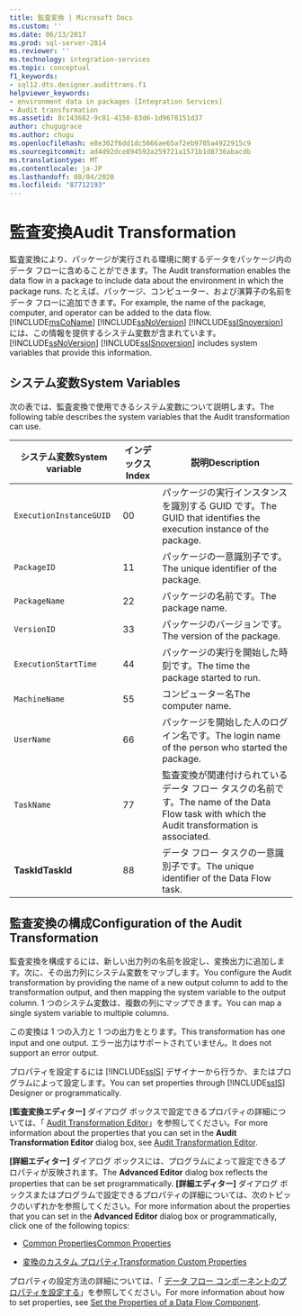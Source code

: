 ```yaml
---
title: 監査変換 | Microsoft Docs
ms.custom: ''
ms.date: 06/13/2017
ms.prod: sql-server-2014
ms.reviewer: ''
ms.technology: integration-services
ms.topic: conceptual
f1_keywords:
- sql12.dts.designer.audittrans.f1
helpviewer_keywords:
- environment data in packages [Integration Services]
- Audit transformation
ms.assetid: 8c143682-9c81-4150-83d6-1d9678151d37
author: chugugrace
ms.author: chugu
ms.openlocfilehash: e8e302f6dd1dc5666ae65af2eb9705a4922915c9
ms.sourcegitcommit: ad4d92dce894592a259721a1571b1d8736abacdb
ms.translationtype: MT
ms.contentlocale: ja-JP
ms.lasthandoff: 08/04/2020
ms.locfileid: "87712193"
---
```

# <a name="audit-transformation"></a><span data-ttu-id="34f08-102">監査変換</span><span class="sxs-lookup"><span data-stu-id="34f08-102">Audit Transformation</span></span>
  <span data-ttu-id="34f08-103">監査変換により、パッケージが実行される環境に関するデータをパッケージ内のデータ フローに含めることができます。</span><span class="sxs-lookup"><span data-stu-id="34f08-103">The Audit transformation enables the data flow in a package to include data about the environment in which the package runs.</span></span> <span data-ttu-id="34f08-104">たとえば、パッケージ、コンピューター、および演算子の名前をデータ フローに追加できます。</span><span class="sxs-lookup"><span data-stu-id="34f08-104">For example, the name of the package, computer, and operator can be added to the data flow.</span></span> [!INCLUDE[msCoName](../../../includes/msconame-md.md)] <span data-ttu-id="34f08-105">[!INCLUDE[ssNoVersion](../../../includes/ssnoversion-md.md)] [!INCLUDE[ssISnoversion](../../../includes/ssisnoversion-md.md)] には、この情報を提供するシステム変数が含まれています。</span><span class="sxs-lookup"><span data-stu-id="34f08-105">[!INCLUDE[ssNoVersion](../../../includes/ssnoversion-md.md)] [!INCLUDE[ssISnoversion](../../../includes/ssisnoversion-md.md)] includes system variables that provide this information.</span></span>  
  
## <a name="system-variables"></a><span data-ttu-id="34f08-106">システム変数</span><span class="sxs-lookup"><span data-stu-id="34f08-106">System Variables</span></span>  
 <span data-ttu-id="34f08-107">次の表では、監査変換で使用できるシステム変数について説明します。</span><span class="sxs-lookup"><span data-stu-id="34f08-107">The following table describes the system variables that the Audit transformation can use.</span></span>  
  
|<span data-ttu-id="34f08-108">システム変数</span><span class="sxs-lookup"><span data-stu-id="34f08-108">System variable</span></span>|<span data-ttu-id="34f08-109">インデックス</span><span class="sxs-lookup"><span data-stu-id="34f08-109">Index</span></span>|<span data-ttu-id="34f08-110">説明</span><span class="sxs-lookup"><span data-stu-id="34f08-110">Description</span></span>|  
|---------------------|-----------|-----------------|  
|`ExecutionInstanceGUID`|<span data-ttu-id="34f08-111">0</span><span class="sxs-lookup"><span data-stu-id="34f08-111">0</span></span>|<span data-ttu-id="34f08-112">パッケージの実行インスタンスを識別する GUID です。</span><span class="sxs-lookup"><span data-stu-id="34f08-112">The GUID that identifies the execution instance of the package.</span></span>|  
|`PackageID`|<span data-ttu-id="34f08-113">1</span><span class="sxs-lookup"><span data-stu-id="34f08-113">1</span></span>|<span data-ttu-id="34f08-114">パッケージの一意識別子です。</span><span class="sxs-lookup"><span data-stu-id="34f08-114">The unique identifier of the package.</span></span>|  
|`PackageName`|<span data-ttu-id="34f08-115">2</span><span class="sxs-lookup"><span data-stu-id="34f08-115">2</span></span>|<span data-ttu-id="34f08-116">パッケージの名前です。</span><span class="sxs-lookup"><span data-stu-id="34f08-116">The package name.</span></span>|  
|`VersionID`|<span data-ttu-id="34f08-117">3</span><span class="sxs-lookup"><span data-stu-id="34f08-117">3</span></span>|<span data-ttu-id="34f08-118">パッケージのバージョンです。</span><span class="sxs-lookup"><span data-stu-id="34f08-118">The version of the package.</span></span>|  
|`ExecutionStartTime`|<span data-ttu-id="34f08-119">4</span><span class="sxs-lookup"><span data-stu-id="34f08-119">4</span></span>|<span data-ttu-id="34f08-120">パッケージの実行を開始した時刻です。</span><span class="sxs-lookup"><span data-stu-id="34f08-120">The time the package started to run.</span></span>|  
|`MachineName`|<span data-ttu-id="34f08-121">5</span><span class="sxs-lookup"><span data-stu-id="34f08-121">5</span></span>|<span data-ttu-id="34f08-122">コンピューター名</span><span class="sxs-lookup"><span data-stu-id="34f08-122">The computer name.</span></span>|  
|`UserName`|<span data-ttu-id="34f08-123">6</span><span class="sxs-lookup"><span data-stu-id="34f08-123">6</span></span>|<span data-ttu-id="34f08-124">パッケージを開始した人のログイン名です。</span><span class="sxs-lookup"><span data-stu-id="34f08-124">The login name of the person who started the package.</span></span>|  
|`TaskName`|<span data-ttu-id="34f08-125">7</span><span class="sxs-lookup"><span data-stu-id="34f08-125">7</span></span>|<span data-ttu-id="34f08-126">監査変換が関連付けられているデータ フロー タスクの名前です。</span><span class="sxs-lookup"><span data-stu-id="34f08-126">The name of the Data Flow task with which the Audit transformation is associated.</span></span>|  
|<span data-ttu-id="34f08-127">**TaskId**</span><span class="sxs-lookup"><span data-stu-id="34f08-127">**TaskId**</span></span>|<span data-ttu-id="34f08-128">8</span><span class="sxs-lookup"><span data-stu-id="34f08-128">8</span></span>|<span data-ttu-id="34f08-129">データ フロー タスクの一意識別子です。</span><span class="sxs-lookup"><span data-stu-id="34f08-129">The unique identifier of the Data Flow task.</span></span>|  
  
## <a name="configuration-of-the-audit-transformation"></a><span data-ttu-id="34f08-130">監査変換の構成</span><span class="sxs-lookup"><span data-stu-id="34f08-130">Configuration of the Audit Transformation</span></span>  
 <span data-ttu-id="34f08-131">監査変換を構成するには、新しい出力列の名前を設定し、変換出力に追加します。次に、その出力列にシステム変数をマップします。</span><span class="sxs-lookup"><span data-stu-id="34f08-131">You configure the Audit transformation by providing the name of a new output column to add to the transformation output, and then mapping the system variable to the output column.</span></span> <span data-ttu-id="34f08-132">1 つのシステム変数は、複数の列にマップできます。</span><span class="sxs-lookup"><span data-stu-id="34f08-132">You can map a single system variable to multiple columns.</span></span>  
  
 <span data-ttu-id="34f08-133">この変換は 1 つの入力と 1 つの出力をとります。</span><span class="sxs-lookup"><span data-stu-id="34f08-133">This transformation has one input and one output.</span></span> <span data-ttu-id="34f08-134">エラー出力はサポートされていません。</span><span class="sxs-lookup"><span data-stu-id="34f08-134">It does not support an error output.</span></span>  
  
 <span data-ttu-id="34f08-135">プロパティを設定するには [!INCLUDE[ssIS](../../../includes/ssis-md.md)] デザイナーから行うか、またはプログラムによって設定します。</span><span class="sxs-lookup"><span data-stu-id="34f08-135">You can set properties through [!INCLUDE[ssIS](../../../includes/ssis-md.md)] Designer or programmatically.</span></span>  
  
 <span data-ttu-id="34f08-136">**[監査変換エディター]** ダイアログ ボックスで設定できるプロパティの詳細については、「 [Audit Transformation Editor](../../audit-transformation-editor.md)」を参照してください。</span><span class="sxs-lookup"><span data-stu-id="34f08-136">For more information about the properties that you can set in the **Audit Transformation Editor** dialog box, see [Audit Transformation Editor](../../audit-transformation-editor.md).</span></span>  
  
 <span data-ttu-id="34f08-137">**[詳細エディター]** ダイアログ ボックスには、プログラムによって設定できるプロパティが反映されます。</span><span class="sxs-lookup"><span data-stu-id="34f08-137">The **Advanced Editor** dialog box reflects the properties that can be set programmatically.</span></span> <span data-ttu-id="34f08-138">**[詳細エディター]** ダイアログ ボックスまたはプログラムで設定できるプロパティの詳細については、次のトピックのいずれかを参照してください。</span><span class="sxs-lookup"><span data-stu-id="34f08-138">For more information about the properties that you can set in the **Advanced Editor** dialog box or programmatically, click one of the following topics:</span></span>  
  
-   [<span data-ttu-id="34f08-139">Common Properties</span><span class="sxs-lookup"><span data-stu-id="34f08-139">Common Properties</span></span>](../../common-properties.md)  
  
-   [<span data-ttu-id="34f08-140">変換のカスタム プロパティ</span><span class="sxs-lookup"><span data-stu-id="34f08-140">Transformation Custom Properties</span></span>](transformation-custom-properties.md)  
  
 <span data-ttu-id="34f08-141">プロパティの設定方法の詳細については、「 [データ フロー コンポーネントのプロパティを設定する](../set-the-properties-of-a-data-flow-component.md)」を参照してください。</span><span class="sxs-lookup"><span data-stu-id="34f08-141">For more information about how to set properties, see [Set the Properties of a Data Flow Component](../set-the-properties-of-a-data-flow-component.md).</span></span>  
  
  
